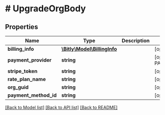 # # UpgradeOrgBody

## Properties

Name | Type | Description | Notes
------------ | ------------- | ------------- | -------------
**billing_info** | [**\Bitly\Model\BillingInfo**](.md) |  | [optional]
**payment_provider** | **string** |  | [optional] [default to PAYMENT_PROVIDER_ZUORA]
**stripe_token** | **string** |  | [optional]
**rate_plan_name** | **string** |  | [optional]
**org_guid** | **string** |  | [optional]
**payment_method_id** | **string** |  | [optional]

[[Back to Model list]](../../README.md#models) [[Back to API list]](../../README.md#endpoints) [[Back to README]](../../README.md)
